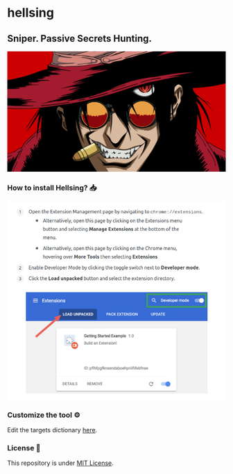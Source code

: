 # hellsing

## Sniper. Passive Secrets Hunting.

![hellsing](https://github.com/Fricciolosa-Red-Team/hellsing/blob/main/hellsing.jpg)

### How to install Hellsing? 📥

![install](https://github.com/Fricciolosa-Red-Team/hellsing/blob/main/install.png)


### Customize the tool ⚙️

Edit the targets dictionary [here](https://github.com/Fricciolosa-Red-Team/hellsing/blob/main/foreground.js#L4).

### License 📜

This repository is under [MIT License](https://github.com/Fricciolosa-Red-Team/hellsing/blob/main/LICENSE).

